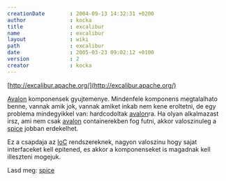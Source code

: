 ```yaml
---
creationDate        : 2004-09-13 14:32:31 +0200 
author              : kocka 
title               : excalibur 
name                : excalibur 
layout              : wiki 
path                : excalibur 
date                : 2005-03-23 09:02:12 +0100 
version             : 2 
creator             : kocka 
---
```

[http://excalibur.apache.org/](http://excalibur.apache.org/)

[Avalon](avalon.html) komponensek gyujtemenye. Mindenfele komponens megtalalhato benne, vannak amik jok, vannak amiket inkab nem kene eroltetni, de egy problema mindegyikkel van: hardcodoltak [avalon](avalon.html)ra. Ha olyan alkalmazast irsz, ami nem csak [avalon](avalon.html) containerekben fog futni, akkor valoszinuleg a [spice](Spice.html) jobban erdekelhet.

Ez a csapdaja az [IoC](ioc.html) rendszereknek, nagyon valoszinu hogy sajat interfaceket kell epitened, es akkor a komponenseket is magadnak kell illeszteni mogejuk.

Lasd meg: [spice](Spice.html)
